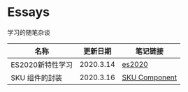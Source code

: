 # Essays

学习的随笔杂谈

| 名称             | 更新日期  | 笔记链接                                  |
| ---------------- | --------- | ----------------------------------------- |
| ES2020新特性学习 | 2020.3.14 | [es2020](./es2020/ReadMe.md)              |
| SKU 组件的封装   | 2020.3.16 | [SKU Component](./SkuComponent/README.md) |

